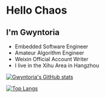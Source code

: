 # Hello Chaos 

## I'm Gwyntoria

- Embedded Software Engineer
- Amateur Algorithm Engineer
- Weixin Official Account Writer
- I live in the Xihu Area in Hangzhou

[![Gwyntoria's GitHub stats](https://github-readme-stats.vercel.app/api?username=Anzel77)](https://github.com/anuraghazra/github-readme-stats&show_icons=true&theme=dracula)

[![Top Langs](https://github-readme-stats.vercel.app/api/top-langs/?username=Anzel77&layout=compact)](https://github.com/anuraghazra/github-readme-stats)
